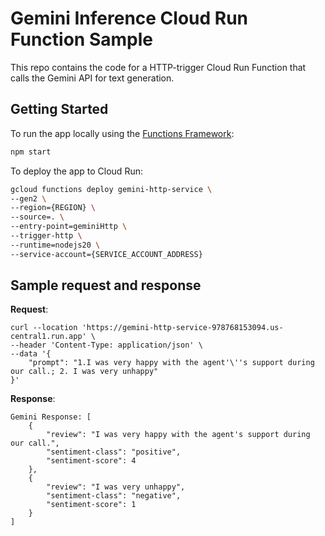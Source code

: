 # Gemini Inference Cloud Run Function Sample

This repo contains the code for a HTTP-trigger Cloud Run Function that calls the Gemini API for text generation.

## Getting Started

To run the app locally using the [Functions Framework](https://cloud.google.com/functions/docs/running/function-frameworks):

```bash
npm start
```

To deploy the app to Cloud Run:

```bash
gcloud functions deploy gemini-http-service \
--gen2 \
--region={REGION} \
--source=. \
--entry-point=geminiHttp \
--trigger-http \
--runtime=nodejs20 \
--service-account={SERVICE_ACCOUNT_ADDRESS}
```

## Sample request and response

**Request**:

```
curl --location 'https://gemini-http-service-978768153094.us-central1.run.app' \
--header 'Content-Type: application/json' \
--data '{
    "prompt": "1.I was very happy with the agent'\''s support during our call.; 2. I was very unhappy"
}'
```

**Response**:

```
Gemini Response: [
    {
        "review": "I was very happy with the agent's support during our call.",
        "sentiment-class": "positive",
        "sentiment-score": 4
    },
    {
        "review": "I was very unhappy",
        "sentiment-class": "negative",
        "sentiment-score": 1
    }
]
```
